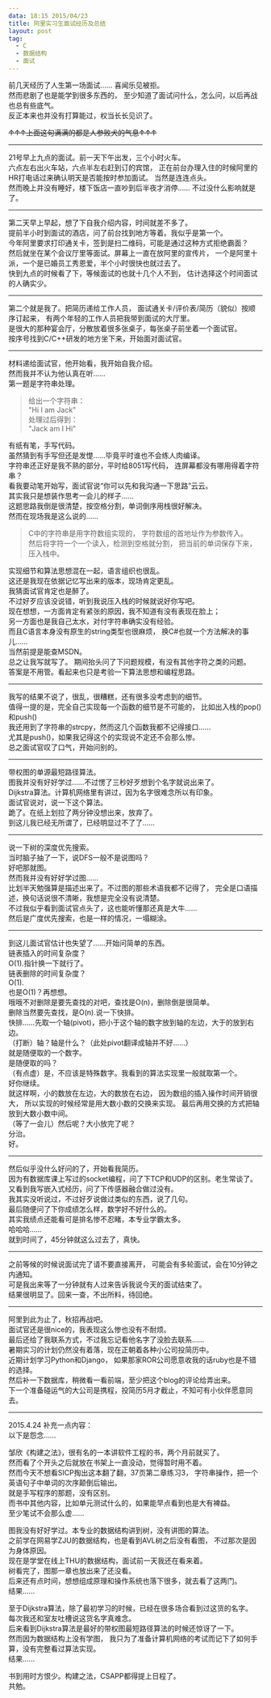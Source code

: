 ```yaml
---
data: 18:15 2015/04/23
title: 阿里实习生面试经历及总结
layout: post
tag:
  - C
  - 数据结构
  - 面试
---
```


前几天经历了人生第一场面试……
喜闻乐见被拒。  
然而悲剧了也是能学到很多东西的，
至少知道了面试问什么，怎么问，以后再战也总有些底气。  
反正本来也并没有打算能过，权当长长见识了。  
<html><del>↑↑↑上面这句满满的都是人参败犬的气息↑↑↑</del></html>

---

21号早上九点的面试。前一天下午出发，三个小时火车。  
六点左右出火车站，六点半左右赶到订的宾馆，
正在前台办理入住的时候阿里的HR打电话过来确认明天是否能按时参加面试。
当然是连连点头。   
然而晚上并没有睡好，楼下饭店一直吵到后半夜才消停……
不过没什么影响就是了。  

---

第二天早上早起，想了下自我介绍内容，时间就差不多了。  
提前半小时到面试的酒店，问了前台找到地方等着。我似乎是第一个。  
今年阿里要求打印通关卡，签到是扫二维码，可能是通过这种方式拒绝霸面？  
然后就坐在某个会议厅里等面试。屏幕上一直在放阿里的宣传片，
一个是阿里十派，一个是已婚员工秀恩爱，半个小时很快也就过去了。  
快到九点的时候看了下，等候面试的也就十几个人不到，
估计选择这个时间面试的人确实少。  

---

第二个就是我了。把简历递给工作人员，
面试通关卡/评价表/简历（貌似）按顺序订起来，
有两个年轻的工作人员把我带到面试的大厅里。  
是很大的那种宴会厅，分散放着很多张桌子，每张桌子前坐着一个面试官。  
按序号找到C/C++研发的地方坐下来，开始面对面试官。   

---

材料递给面试官，他开始看，我开始自我介绍。  
然而我并不认为他认真在听……  
第一题是字符串处理。  
>给出一个字符串：  
>"Hi I am Jack"  
>处理过后得到：  
>"Jack am I Hi"  

有纸有笔，手写代码。  
虽然猜到有手写但还是发憷……毕竟平时谁也不会练人肉编译。  
字符串还正好是我不熟的部分，平时给8051写代码，
连屏幕都没有哪用得着字符串？  
看我要动笔开始写，面试官说“你可以先和我沟通一下思路”云云。  
其实我只是想装作思考一会儿的样子……  
这题思路我倒是很清楚，按空格分割，单词倒序用栈很好解决。  
然而在现场我是这么说的……  
>C中的字符串是用字符数组实现的，
>字符数组的首地址作为参数传入。  
>然后将字符一个一个读入，检测到空格就分割，
>把当前的单词保存下来，压入栈中。  

实现细节和算法思想混在一起，语言组织也很乱。  
这还是我现在依据记忆写出来的版本，现场肯定更乱。  
我猜面试官肯定也是醉了。  
不过好歹应该没说错，听到我说压入栈的时候就说好你写吧。  
现在想想，一方面肯定有紧张的原因，我不知道有没有表现在脸上；  
另一方面也是我自己太水，对付字符串确实没有经验。  
而且C语言本身没有原生的string类型也很麻烦，
换C#也就一个方法解决的事儿……  
当然前提是能查MSDN。  
总之让我写就写了。
期间抬头问了下问题规模，有没有其他字符之类的问题。  
答案是不用管。看起来也只是考验一下算法思想和编程思路。  

---

我写的结果不说了，很乱，很糟糕，还有很多没考虑到的细节。  
值得一提的是，完全自己实现每一个函数的细节是不可能的，
比如出入栈的pop()和push()  
我还用到了字符串的strcpy，然而这几个函数我都不记得接口……  
尤其是push()，如果我记得这个的实现说不定还不会那么惨。  
总之面试官叹了口气，开始问别的。

---

带权图的单源最短路径算法。  
图我并没有好好学过……不过愣了三秒好歹想到个名字就说出来了。  
Dijkstra算法。计算机网络里有讲过，因为名字很难念所以有印象。  
面试官说对，说一下这个算法。  
跪了。在纸上划拉了两分钟没想出来，放弃了。  
到这儿我已经无所谓了，已经明显过不了了……    

---

说一下树的深度优先搜索。  
当时脑子抽了一下，说DFS一般不是说图吗？  
好吧那就图。  
然而我并没有好好学过图……  
比划半天勉强算是描述出来了。不过图的那些术语我都不记得了，
完全是口语描述，换句话说很不清晰，我想是完全没有说清楚。  
不过我似乎看到面试官点头了，这也能听懂那还真是大牛……  
然后是广度优先搜索，也是一样的情况，一塌糊涂。  

---

到这儿面试官估计也失望了……开始问简单的东西。  
链表插入的时间复杂度？  
O(1).指针换一下就行了。  
链表删除的时间复杂度？  
O(1).  
也是O(1)？再想想。  
哦哦不对删除是要先查找的对吧，查找是O(n)，删除倒是很简单。  
删除当然要先查找，是O(n).说一下快排。  
快排……先取一个轴(pivot)，把小于这个轴的数字放到轴的左边，大于的放到右边。  
（打断）轴？轴是什么？（此处pivot翻译成轴并不好……）  
就是随便取的一个数字。  
是随便取的吗？  
（有点虚）是，不应该是特殊数字。我看到的算法实现里一般就取第一个。  
好你继续。  
就这样啊，小的数放在左边，大的数放在右边，
因为数组的插入操作时间开销很大，
所以实现的时候经常是用大数小数的交换来实现。
最后再用交换的方式把轴放到大数小数中间。  
（等了一会儿）然后呢？大小放完了呢？  
分治。  
好。  

---

然后似乎没什么好问的了，开始看我简历。  
因为有数据库课上写过的socket编程，问了下TCP和UDP的区别。老生常谈了。  
又看到我写嵌入式经历，问了下传感器融合做过没有。  
我其实没听说过，不过好歹说做过类似的东西，说了几句。  
最后随便问了下你成绩怎么样，数学好不好什么的。  
其实我绩点还能看可是排名惨不忍睹，本专业学霸太多。   
哈哈哈……     
就到时间了，45分钟就这么过去了，真快。  

---

之前等候的时候说面试完了请不要直接离开，
可能会有多轮面试，会在10分钟之内通知。  
可是我出来等了一分钟就有人过来告诉我说今天的面试结束了。  
结果很明显了。回来一查，不出所料，待回绝。  

---

阿里到此为止了，秋招再战吧。  
面试官还是很nice的，我表现这么惨也没有不耐烦。  
最后还给了我联系方式，不过我忘记看他名字了没脸去联系……   
暑期实习的计划仍然没有着落，现在正朝着各种小公司投简历中。  
近期计划学习Python和Django，
如果那家ROR公司愿意收我的话ruby也是不错的选择。  
然后补一下数据库，稍微看一看前端，至少把这个blog的评论给弄出来。  
下一个准备碰运气的大公司是携程，投简历5月才截止，不知可有小伙伴愿意同去。  

---

2015.4.24
补充一点内容：  
以下是怨念……   

邹欣《构建之法》，很有名的一本讲软件工程的书，两个月前就买了。  
然而看了个开头之后就放在书架上一直没动，觉得暂时用不着。  
然而今天不想看SICP掏出这本翻了翻，37页第二章练习3，
字符串操作，把一个英语句子中单词的次序颠倒后输出。  
就是手写程序的那题，没有区别。  
而书中其他内容，比如单元测试什么的，如果能早点看到也是大有裨益。  
至少笔试不会那么虚……  

图我没有好好学过。本专业的数据结构讲到树，没有讲图的算法。  
之前学在网易学ZJU的数据结构，也是看到AVL树之后没有看图，
不过那次是因为身体原因。  
现在是学堂在线上THU的数据结构，面试前一天我还在看来着。  
树看完了，图那一章也放出来了还没看。  
后来还有点时间，想想组成原理和操作系统也落下很多，就去看了这两门。  
结果……  

至于Dijkstra算法，除了最初学习的时候，已经在很多场合看到过这货的名字。  
每次我还和室友吐槽说这货名字真难念。  
后来看到Dijkstra算法是最好的带权图最短路径算法的时候还惊讶了一下。  
然而因为数据结构上没有学图，
我只为了准备计算机网络的考试而记下了如何手算，没有完整看过算法实现。  
结果……  

书到用时方恨少。构建之法，CSAPP都得提上日程了。  
共勉。  
